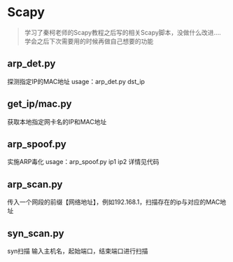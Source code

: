 # Scapy
> 学习了秦柯老师的Scapy教程之后写的相关Scapy脚本，没做什么改进....
> 学会之后下次需要用的时候再做自己想要的功能

## arp_det.py
探测指定IP的MAC地址
usage：arp_det.py dst_ip

## get_ip/mac.py
获取本地指定网卡名的IP和MAC地址

## arp_spoof.py
实施ARP毒化
usage：arp_spoof.py ip1 ip2
详情见代码

## arp_scan.py
传入一个网段的前缀【网络地址】，例如192.168.1，扫描存在的ip与对应的MAC地址

## syn_scan.py  
syn扫描
输入主机名，起始端口，结束端口进行扫描
